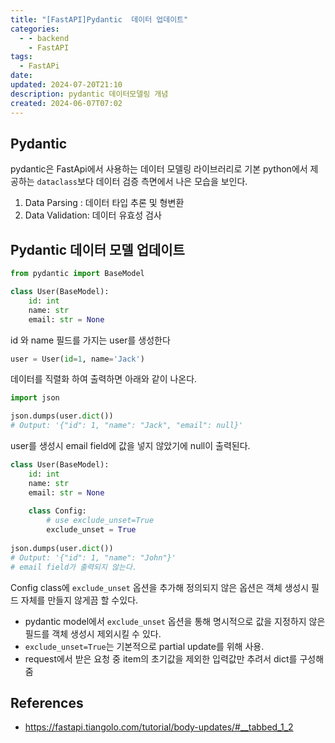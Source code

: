 ```yaml
---
title: "[FastAPI]Pydantic  데이터 업데이트"
categories:
  - - backend
    - FastAPI
tags:
  - FastAPi
date: 
updated: 2024-07-20T21:10
description: pydantic 데이터모델링 개념
created: 2024-06-07T07:02
---
```


## Pydantic

pydantic은 FastApi에서 사용하는 데이터 모델링 라이브러리로 기본 python에서 제공하는 `dataclass`보다 데이터 검증 측면에서 나은 모습을  보인다.

1. Data Parsing : 데이터 타입 추론 및 형변환 
2. Data Validation: 데이터 유효성 검사

## Pydantic 데이터 모델 업데이트

```python
from pydantic import BaseModel

class User(BaseModel):
    id: int
    name: str
    email: str = None

```
id 와 name 필드를 가지는 user를 생성한다

```python
user = User(id=1, name='Jack')
```
데이터를 직렬화 하여 출력하면 아래와 같이 나온다.

```python
import json

json.dumps(user.dict())
# Output: '{"id": 1, "name": "Jack", "email": null}'
```

user를 생성시 email field에 값을 넣지 않았기에 null이 출력된다.

```python
class User(BaseModel):
    id: int
    name: str
    email: str = None
    
    class Config:
        # use exclude_unset=True
        exclude_unset = True
        
json.dumps(user.dict())
# Output: '{"id": 1, "name": "John"}' 
# email field가 출력되지 않는다.

```
Config class에 `exclude_unset` 옵션을 추가해 정의되지 않은 옵션은 객체 생성시 필드 자체를 만들지 않게끔 할 수있다.

- pydantic model에서 `exclude_unset` 옵션을 통해 명시적으로 값을 지정하지 않은 필드를 객체 생성시 제외시킬 수 있다.
- `exclude_unset=True`는 기본적으로 partial update를 위해 사용.
- request에서 받은 요청 중 item의 초기값을 제외한 입력값만 추려서 dict를 구성해줌


## References

- https://fastapi.tiangolo.com/tutorial/body-updates/#__tabbed_1_2
